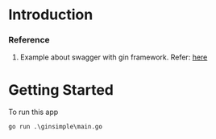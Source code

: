# Introduction

### Reference
1. Example about swagger with gin framework. Refer: [here](https://levelup.gitconnected.com/tutorial-generate-swagger-specification-and-swaggerui-for-gin-go-web-framework-9f0c038483b5)


# Getting Started
To run this app
```
go run .\ginsimple\main.go
```

